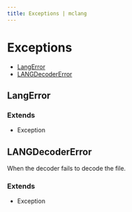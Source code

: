 ```yaml
---
title: Exceptions | mclang
---
```


# Exceptions

- [LangError](#langerror)
- [LANGDecoderError](#langdecodererror)

## LangError

### Extends

- Exception

## LANGDecoderError

When the decoder fails to decode the file.

### Extends

- Exception
